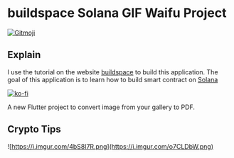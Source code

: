 # buildspace Solana GIF Waifu Project

<a href="https://gitmoji.dev">
  <img src="https://img.shields.io/badge/gitmoji-%20😜%20😍-FFDD67.svg?style=flat-square" alt="Gitmoji">
</a>

## **Explain**

I use the tutorial on the website [buildspace](https://buildspace.so/) to build this application.
The goal of this application is to learn how to build smart contract on [Solana](https://solana.com/)

[![ko-fi](https://ko-fi.com/img/githubbutton_sm.svg)](https://ko-fi.com/A0A72UVP8)

A new Flutter project to convert image from your gallery to PDF.

## Crypto Tips

![https://i.imgur.com/4bS8l7R.png](https://i.imgur.com/o7CLDbW.png)
